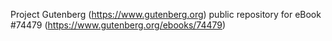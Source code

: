 Project Gutenberg (https://www.gutenberg.org) public repository for
eBook #74479 (https://www.gutenberg.org/ebooks/74479)

